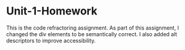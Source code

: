 # Unit-1-Homework
This is the code refractoring assignment. As part of this assignment, I changed the div elements to be semantically correct. I also added alt descriptors
to improve accessibility. 
